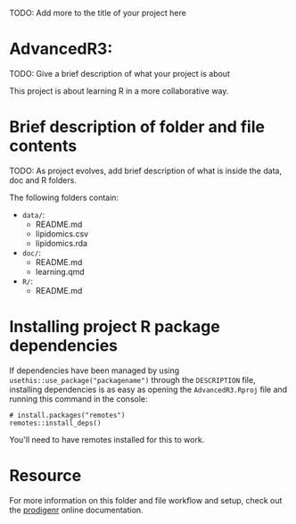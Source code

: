 TODO: Add more to the title of your project here

# AdvancedR3:

TODO: Give a brief description of what your project is about

This project is about learning R in a more collaborative way. 

# Brief description of folder and file contents

TODO: As project evolves, add brief description of what is inside the data, doc and R folders.

The following folders contain:

- `data/`:
    - README.md
    - lipidomics.csv
    - lipidomics.rda
- `doc/`:
    - README.md
    - learning.qmd
- `R/`:
    - README.md

# Installing project R package dependencies

If dependencies have been managed by using `usethis::use_package("packagename")`
through the `DESCRIPTION` file, installing dependencies is as easy as opening the
`AdvancedR3.Rproj` file and running this command in the console:

    # install.packages("remotes")
    remotes::install_deps()

You'll need to have remotes installed for this to work.

# Resource

For more information on this folder and file workflow and setup, check
out the [prodigenr](https://rostools.github.io/prodigenr) online
documentation.
